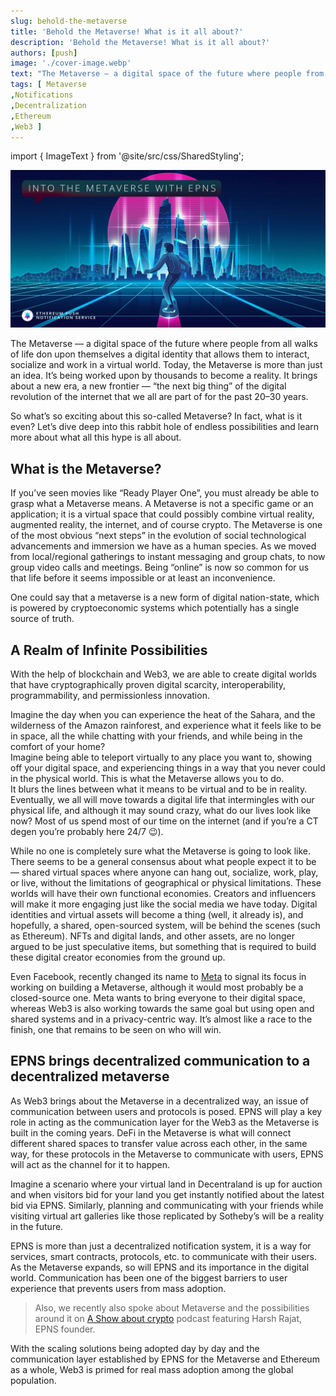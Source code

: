 ```yaml
---
slug: behold-the-metaverse
title: 'Behold the Metaverse! What is it all about?'
description: 'Behold the Metaverse! What is it all about?'
authors: [push]
image: './cover-image.webp'
text: "The Metaverse — a digital space of the future where people from all walks of life don upon themselves a digital identity that allows them to interact, socialize and work in a virtual world."
tags: [ Metaverse
,Notifications
,Decentralization
,Ethereum
,Web3 ]
---
```

import { ImageText } from '@site/src/css/SharedStyling';

![Cover image of Behold the Metaverse! What is it all about?](./cover-image.webp)

<!--truncate-->

The Metaverse — a digital space of the future where people from all walks of life don upon themselves a digital identity that allows them to interact, socialize and work in a virtual world. Today, the Metaverse is more than just an idea. It’s being worked upon by thousands to become a reality. It brings about a new era, a new frontier — “the next big thing” of the digital revolution of the internet that we all are part of for the past 20–30 years.

So what’s so exciting about this so-called Metaverse? In fact, what is it even? Let’s dive deep into this rabbit hole of endless possibilities and learn more about what all this hype is all about.

**What is the Metaverse?**
--------------------------

If you’ve seen movies like “Ready Player One”, you must already be able to grasp what a Metaverse means. A Metaverse is not a specific game or an application; it is a virtual space that could possibly combine virtual reality, augmented reality, the internet, and of course crypto. The Metaverse is one of the most obvious “next steps” in the evolution of social technological advancements and immersion we have as a human species. As we moved from local/regional gatherings to instant messaging and group chats, to now group video calls and meetings. Being “online” is now so common for us that life before it seems impossible or at least an inconvenience.

One could say that a metaverse is a new form of digital nation-state, which is powered by cryptoeconomic systems which potentially has a single source of truth.

**A Realm of Infinite Possibilities**
-------------------------------------

With the help of blockchain and Web3, we are able to create digital worlds that have cryptographically proven digital scarcity, interoperability, programmability, and permissionless innovation.

Imagine the day when you can experience the heat of the Sahara, and the wilderness of the Amazon rainforest, and experience what it feels like to be in space, all the while chatting with your friends, and while being in the comfort of your home?  
Imagine being able to teleport virtually to any place you want to, showing off your digital space, and experiencing things in a way that you never could in the physical world. This is what the Metaverse allows you to do.  
It blurs the lines between what it means to be virtual and to be in reality. Eventually, we all will move towards a digital life that intermingles with our physical life, and although it may sound crazy, what do our lives look like now? Most of us spend most of our time on the internet (and if you’re a CT degen you’re probably here 24/7 😉).

While no one is completely sure what the Metaverse is going to look like. There seems to be a general consensus about what people expect it to be — shared virtual spaces where anyone can hang out, socialize, work, play, or live, without the limitations of geographical or physical limitations. These worlds will have their own functional economies. Creators and influencers will make it more engaging just like the social media we have today. Digital identities and virtual assets will become a thing (well, it already is), and hopefully, a shared, open-sourced system, will be behind the scenes (such as Ethereum). NFTs and digital lands, and other assets, are no longer argued to be just speculative items, but something that is required to build these digital creator economies from the ground up.

Even Facebook, recently changed its name to [Meta](https://www.youtube.com/watch?v=gElfIo6uw4g) to signal its focus in working on building a Metaverse, although it would most probably be a closed-source one. Meta wants to bring everyone to their digital space, whereas Web3 is also working towards the same goal but using open and shared systems and in a privacy-centric way. It’s almost like a race to the finish, one that remains to be seen on who will win.

**EPNS brings decentralized communication to a decentralized metaverse**
------------------------------------------------------------------------

As Web3 brings about the Metaverse in a decentralized way, an issue of communication between users and protocols is posed. EPNS will play a key role in acting as the communication layer for the Web3 as the Metaverse is built in the coming years. DeFi in the Metaverse is what will connect different shared spaces to transfer value across each other, in the same way, for these protocols in the Metaverse to communicate with users, EPNS will act as the channel for it to happen.

Imagine a scenario where your virtual land in Decentraland is up for auction and when visitors bid for your land you get instantly notified about the latest bid via EPNS. Similarly, planning and communicating with your friends while visiting virtual art galleries like those replicated by Sotheby’s will be a reality in the future.

EPNS is more than just a decentralized notification system, it is a way for services, smart contracts, protocols, etc. to communicate with their users. As the Metaverse expands, so will EPNS and its importance in the digital world. Communication has been one of the biggest barriers to user experience that prevents users from mass adoption.

> Also, we recently also spoke about Metaverse and the possibilities around it on [A Show about crypto](https://indian-podcasts.com/podcast/a-show-about-crypto-with-rohan-joshi/what-is-the-metaverse-feat-harsh-rajat) podcast featuring Harsh Rajat, EPNS founder.

With the scaling solutions being adopted day by day and the communication layer established by EPNS for the Metaverse and Ethereum as a whole, Web3 is primed for real mass adoption among the global population.
